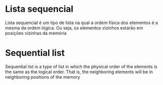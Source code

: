 # Lista sequencial

Lista sequencial é um tipo de lista na qual a ordem física dos elementos é a mesma da ordem lógica. Ou seja, os elementos vizinhos estarão em posições vizinhas da memória

# Sequential list

Sequential list is a type of list in which the physical order of the elements is the same as the logical order. That is, the neighboring elements will be in neighboring positions of the memory

